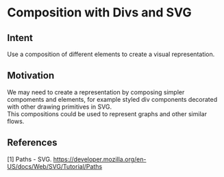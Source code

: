# Composition with Divs and SVG
## Intent
Use a composition of different elements to create a visual representation.

## Motivation
We may need to create a representation by composing simpler compoments and elements, for example styled div components decorated with other drawing primitives in SVG.  
This compositions could be used to represent graphs and other similar flows.

## References
[1] Paths - SVG. https://developer.mozilla.org/en-US/docs/Web/SVG/Tutorial/Paths  
